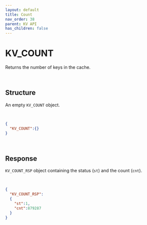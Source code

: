 ```yaml
---
layout: default
title: Count
nav_order: 38
parent: KV API
has_children: false
---
```


# KV_COUNT
Returns the number of keys in the cache.


<br/>


## Structure

An empty `KV_COUNT` object.

<br/>

```json
{
  "KV_COUNT":{}
}
```

<br/>

## Response
`KV_COUNT_RSP` object containing the status  (`st`) and the count (`cnt`).


<br/>


```json
{
  "KV_COUNT_RSP":
  {
    "st":1,
    "cnt":879287
  }
}
```